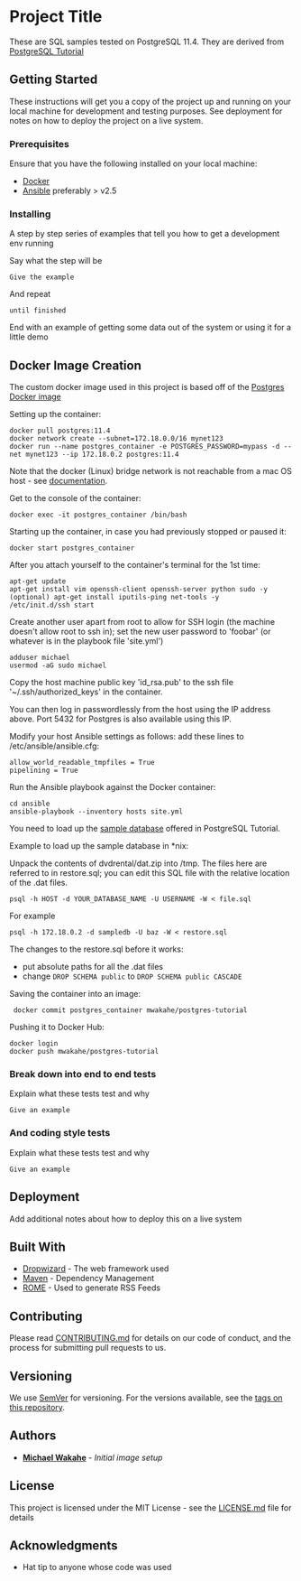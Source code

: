 # Project Title

These are SQL samples tested on PostgreSQL 11.4. They are derived from [PostgreSQL Tutorial](http://www.postgresqltutorial.com)

## Getting Started

These instructions will get you a copy of the project up and running on your local machine for development and testing purposes. See deployment for notes on how to deploy the project on a live system.

### Prerequisites

Ensure that you have the following installed on your local machine:
* [Docker](https://www.docker.com)
* [Ansible](https://www.ansible.com) preferably > v2.5


### Installing

A step by step series of examples that tell you how to get a development env running

Say what the step will be

```
Give the example
```

And repeat

```
until finished
```

End with an example of getting some data out of the system or using it for a little demo

## Docker Image Creation

The custom docker image used in this project is based off of the [Postgres Docker image](https://hub.docker.com/_/postgres)

Setting up the container:

	docker pull postgres:11.4
	docker network create --subnet=172.18.0.0/16 mynet123
	docker run --name postgres_container -e POSTGRES_PASSWORD=mypass -d --net mynet123 --ip 172.18.0.2 postgres:11.4

Note that the docker (Linux) bridge network is not reachable from a mac OS host - see [documentation](https://docs.docker.com/docker-for-mac/networking).


Get to the console of the container:

	docker exec -it postgres_container /bin/bash

Starting up the container, in case you had previously stopped or paused it:

	docker start postgres_container

After you attach yourself to the container's terminal for the 1st time:

	apt-get update
	apt-get install vim openssh-client openssh-server python sudo -y
	(optional) apt-get install iputils-ping net-tools -y
	/etc/init.d/ssh start

Create another user apart from root to allow for SSH login (the machine doesn't allow root to ssh in); set the new user password to 'foobar' (or whatever is in the	playbook file 'site.yml')

    adduser michael
	usermod -aG sudo michael


Copy the host machine public key 'id_rsa.pub' to the ssh file '~/.ssh/authorized_keys' in the container.

You can then log in passwordlessly from the host using the IP address above. Port 5432 for Postgres is also available using this IP.

Modify your host Ansible settings as follows: add these lines to /etc/ansible/ansible.cfg:

    allow_world_readable_tmpfiles = True
    pipelining = True

Run the Ansible playbook against the Docker container:

    cd ansible
    ansible-playbook --inventory hosts site.yml

You need to load up the [sample database](http://www.postgresqltutorial.com/postgresql-sample-database) offered in
PostgreSQL Tutorial.

Example to load up the sample database in *nix:

Unpack the contents of dvdrental/dat.zip into /tmp. The files here are referred to in restore.sql; you can edit this SQL file with the relative location of the .dat files.

```
psql -h HOST -d YOUR_DATABASE_NAME -U USERNAME -W < file.sql
```

For example
```
psql -h 172.18.0.2 -d sampledb -U baz -W < restore.sql
```

The changes to the restore.sql before it works:
* put absolute paths for all the .dat files
* change `DROP SCHEMA public` to `DROP SCHEMA public CASCADE`


Saving the container into an image:

     docker commit postgres_container mwakahe/postgres-tutorial

Pushing it to Docker Hub:

    docker login
    docker push mwakahe/postgres-tutorial


### Break down into end to end tests

Explain what these tests test and why

```
Give an example
```

### And coding style tests

Explain what these tests test and why

```
Give an example
```

## Deployment

Add additional notes about how to deploy this on a live system

## Built With

* [Dropwizard](http://www.dropwizard.io/1.0.2/docs/) - The web framework used
* [Maven](https://maven.apache.org/) - Dependency Management
* [ROME](https://rometools.github.io/rome/) - Used to generate RSS Feeds

## Contributing

Please read [CONTRIBUTING.md](https://gist.github.com/PurpleBooth/b24679402957c63ec426) for details on our code of conduct, and the process for submitting pull requests to us.

## Versioning

We use [SemVer](http://semver.org/) for versioning. For the versions available, see the [tags on this repository](https://github.com/your/project/tags). 

## Authors

* **[Michael Wakahe](http://www.michaelwakahe.com)** - *Initial image setup*


## License

This project is licensed under the MIT License - see the [LICENSE.md](LICENSE.md) file for details


## Acknowledgments

* Hat tip to anyone whose code was used
